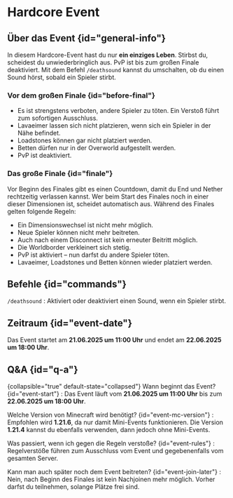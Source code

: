 <primary-label ref="event-upcoming"/>
<secondary-label ref="hardcore-event-mc-version"/>
<secondary-label ref="hardcore-event-date"/>

# Hardcore Event

## Über das Event {id="general-info"}

In diesem Hardcore-Event hast du nur **ein einziges Leben**. Stirbst du, scheidest du unwiederbringlich aus.
PvP ist bis zum großen Finale deaktiviert. Mit dem Befehl `/deathsound` kannst du umschalten, ob du einen Sound hörst, sobald ein Spieler stirbt.

### Vor dem großen Finale {id="before-final"}

- Es ist strengstens verboten, andere Spieler zu töten. Ein Verstoß führt zum sofortigen Ausschluss.
- Lavaeimer lassen sich nicht platzieren, wenn sich ein Spieler in der Nähe befindet.
- Loadstones können gar nicht platziert werden.
- Betten dürfen nur in der Overworld aufgestellt werden.
- PvP ist deaktiviert.

### Das große Finale {id="finale"}

Vor Beginn des Finales gibt es einen Countdown, damit du End und Nether rechtzeitig verlassen kannst. Wer beim Start des Finales noch in einer dieser Dimensionen ist, scheidet automatisch aus.
Während des Finales gelten folgende Regeln:

- Ein Dimensionswechsel ist nicht mehr möglich.
- Neue Spieler können nicht mehr beitreten.
- Auch nach einem Disconnect ist kein erneuter Beitritt möglich.
- Die Worldborder verkleinert sich stetig.
- PvP ist aktiviert – nun darfst du andere Spieler töten.
- Lavaeimer, Loadstones und Betten können wieder platziert werden.

## Befehle {id="commands"}

`/deathsound`
: Aktiviert oder deaktiviert einen Sound, wenn ein Spieler stirbt.

## Zeitraum {id="event-date"}

Das Event startet am **21.06.2025 um 11:00 Uhr** und endet am **22.06.2025 um 18:00 Uhr**.

## Q&A {id="q-a"}

{collapsible="true" default-state="collapsed"}
Wann beginnt das Event? {id="event-start"}
: Das Event läuft vom **21.06.2025 um 11:00 Uhr** bis zum **22.06.2025 um 18:00 Uhr**.

Welche Version von Minecraft wird benötigt? {id="event-mc-version"}
: Empfohlen wird **1.21.6**, da nur damit Mini-Events funktionieren.
  Die Version **1.21.4** kannst du ebenfalls verwenden, dann jedoch ohne Mini-Events.

Was passiert, wenn ich gegen die Regeln verstoße? {id="event-rules"}
: Regelverstöße führen zum Ausschluss vom Event und gegebenenfalls vom gesamten Server.

Kann man auch später noch dem Event beitreten? {id="event-join-later"}
: Nein, nach Beginn des Finales ist kein Nachjoinen mehr möglich. Vorher darfst du teilnehmen, solange Plätze frei sind.
